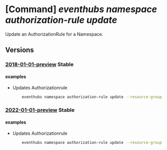 # [Command] _eventhubs namespace authorization-rule update_

Update an AuthorizationRule for a Namespace.

## Versions

### [2018-01-01-preview](/Resources/mgmt-plane/L3N1YnNjcmlwdGlvbnMve30vcmVzb3VyY2Vncm91cHMve30vcHJvdmlkZXJzL21pY3Jvc29mdC5ldmVudGh1Yi9uYW1lc3BhY2VzL3t9L2F1dGhvcml6YXRpb25ydWxlcy97fQ==/2018-01-01-preview.xml) **Stable**

<!-- mgmt-plane /subscriptions/{}/resourcegroups/{}/providers/microsoft.eventhub/namespaces/{}/authorizationrules/{} 2018-01-01-preview -->

#### examples

- Updates Authorizationrule
    ```bash
        eventhubs namespace authorization-rule update --resource-group myresourcegroup --namespace-name mynamespace --name myauthorule --rights Send
    ```

### [2022-01-01-preview](/Resources/mgmt-plane/L3N1YnNjcmlwdGlvbnMve30vcmVzb3VyY2Vncm91cHMve30vcHJvdmlkZXJzL21pY3Jvc29mdC5ldmVudGh1Yi9uYW1lc3BhY2VzL3t9L2F1dGhvcml6YXRpb25ydWxlcy97fQ==/2022-01-01-preview.xml) **Stable**

<!-- mgmt-plane /subscriptions/{}/resourcegroups/{}/providers/microsoft.eventhub/namespaces/{}/authorizationrules/{} 2022-01-01-preview -->

#### examples

- Updates Authorizationrule
    ```bash
        eventhubs namespace authorization-rule update --resource-group myresourcegroup --namespace-name mynamespace --name myauthorule --rights Send
    ```
